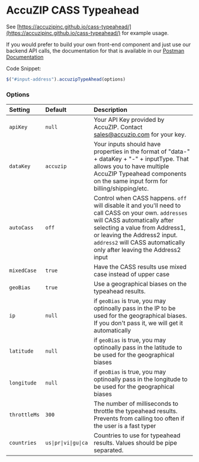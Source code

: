 # AccuZIP CASS Typeahead
See [https://accuzipinc.github.io/cass-typeahead/](https://accuzipinc.github.io/cass-typeahead/) for example usage.

If you would prefer to build your own front-end component and just use our backend API calls, the documentation for that is available in our [Postman Documentation](https://documenter.getpostman.com/view/265468/RWMFrnop)

Code Snippet:
```javascript
$("#input-address").accuzipTypeAhead(options)
```

### Options
| Setting | Default | Description |
| :--- | :--- | :--- |
| `apiKey` | `null` | Your API Key provided by AccuZIP.  Contact sales@accuzip.com for your key. |
| `dataKey` | `accuzip` | Your inputs should have properties in the format of "data-" + dataKey + "-" + inputType.  That allows you to have multiple AccuZIP Typeahead components on the same input form for billing/shipping/etc. |
| `autoCass` | `off` | Control when CASS happens. `off` will disable it and you'll need to call CASS on your own. `addresses` will CASS automatically after selecting a value from Address1, or leaving the Address2 input.  `address2` will CASS automatically only after leaving the Address2 input |
| `mixedCase` | `true` | Have the CASS results use mixed case instead of upper case |
| `geoBias` | `true` | Use a geographical biases on the typeahead results. |
| `ip` | `null` | if `geoBias` is true, you may optinoally pass in the IP to be used for the geographical biases.  If you don't pass it, we will get it automatically |
| `latitude` | `null` | if `geoBias` is true, you may optinoally pass in the latitude to be used for the geographical biases |
| `longitude` | `null` | if `geoBias` is true, you may optinoally pass in the longitude to be used for the geographical biases |
| `throttleMs` | `300` | The number of milliseconds to throttle the typeahead results.  Prevents from calling too often if the user is a fast typer |
| `countries` | `us\|pr\|vi\|gu\|ca` | Countries to use for typeahead results.  Values should be pipe separated.  |
